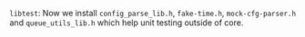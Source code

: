 `libtest`: Now we install `config_parse_lib.h`, `fake-time.h`, `mock-cfg-parser.h` and `queue_utils_lib.h`
which help unit testing outside of core.
